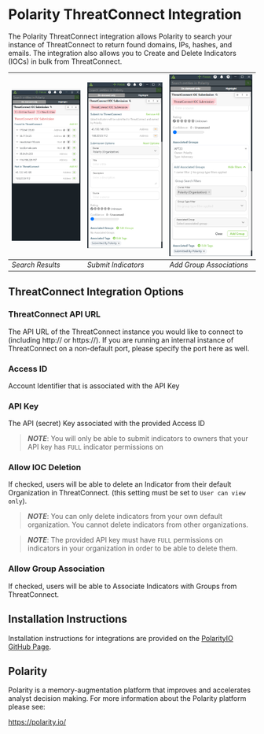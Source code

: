 # Polarity ThreatConnect Integration

The Polarity ThreatConnect integration allows Polarity to search your instance of ThreatConnect to return found domains, IPs, hashes, and emails. The integration also allows you to Create and Delete Indicators (IOCs) in bulk from ThreatConnect.

| ![](assets/search-results.png) | ![](assets/submit.png) | ![](assets/group-filter.png) 
|--------------------------------|------------------------|------------------------------|
| *Search Results*               | *Submit Indicators*    | *Add Group Associations*     |

## ThreatConnect Integration Options

### ThreatConnect API URL

The API URL of the ThreatConnect instance you would like to connect to (including http:// or https://). If you are running an internal instance of ThreatConnect on a non-default port, please specify the port here as well.

### Access ID

Account Identifier that is associated with the API Key

### API Key

The API (secret) Key associated with the provided Access ID

> **_NOTE_**: You will only be able to submit indicators to owners that your API key has `FULL` indicator permissions on

### Allow IOC Deletion

If checked, users will be able to delete an Indicator from their default Organization in ThreatConnect. (this setting must be set to `User can view only`).

> **_NOTE_**: You can only delete indicators from your own default organization. You cannot delete indicators from other organizations.

> **_NOTE_**: The provided API key must have `FULL` permissions on indicators in your organization in order to be able to delete them.

### Allow Group Association

If checked, users will be able to Associate Indicators with Groups from ThreatConnect.

## Installation Instructions

Installation instructions for integrations are provided on the [PolarityIO GitHub Page](https://polarityio.github.io/).

## Polarity

Polarity is a memory-augmentation platform that improves and accelerates analyst decision making. For more information about the Polarity platform please see:

https://polarity.io/
